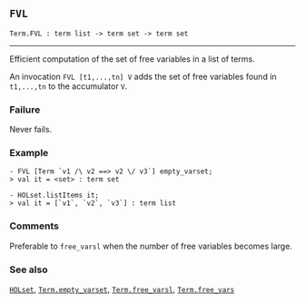 ## `FVL`

``` hol4
Term.FVL : term list -> term set -> term set
```

------------------------------------------------------------------------

Efficient computation of the set of free variables in a list of terms.

An invocation `FVL [t1,...,tn] V` adds the set of free variables found
in `t1,...,tn` to the accumulator `V`.

### Failure

Never fails.

### Example

``` hol4
- FVL [Term `v1 /\ v2 ==> v2 \/ v3`] empty_varset;
> val it = <set> : term set

- HOLset.listItems it;
> val it = [`v1`, `v2`, `v3`] : term list
```

### Comments

Preferable to `free_varsl` when the number of free variables becomes
large.

### See also

[`HOLset`](#HOLset), [`Term.empty_varset`](#Term.empty_varset),
[`Term.free_varsl`](#Term.free_varsl),
[`Term.free_vars`](#Term.free_vars)

